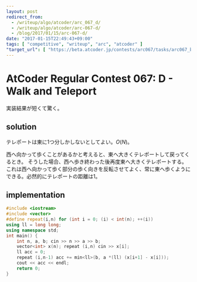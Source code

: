 ```yaml
---
layout: post
redirect_from:
  - /writeup/algo/atcoder/arc_067_d/
  - /writeup/algo/atcoder/arc-067-d/
  - /blog/2017/01/15/arc-067-d/
date: "2017-01-15T22:49:43+09:00"
tags: [ "competitive", "writeup", "arc", "atcoder" ]
"target_url": [ "https://beta.atcoder.jp/contests/arc067/tasks/arc067_b" ]
---
```


# AtCoder Regular Contest 067: D - Walk and Teleport

実装結果が短くて驚く。

## solution

テレポートは東に$1$つ分しかしないとしてよい。$O(N)$。

西へ向かって歩くことがあるかと考えると、東へ大きくテレポートして戻ってくるとき。
そうした場合、西へ歩き終わった後再度東へ大きくテレポートする。
これは西へ向かって歩く部分の歩く向きを反転させてよく、常に東へ歩くようにできる。必然的にテレポートの距離は$1$。

## implementation

``` c++
#include <iostream>
#include <vector>
#define repeat(i,n) for (int i = 0; (i) < int(n); ++(i))
using ll = long long;
using namespace std;
int main() {
    int n, a, b; cin >> n >> a >> b;
    vector<int> x(n); repeat (i,n) cin >> x[i];
    ll acc = 0;
    repeat (i,n-1) acc += min<ll>(b, a *(ll) (x[i+1] - x[i]));
    cout << acc << endl;
    return 0;
}
```
